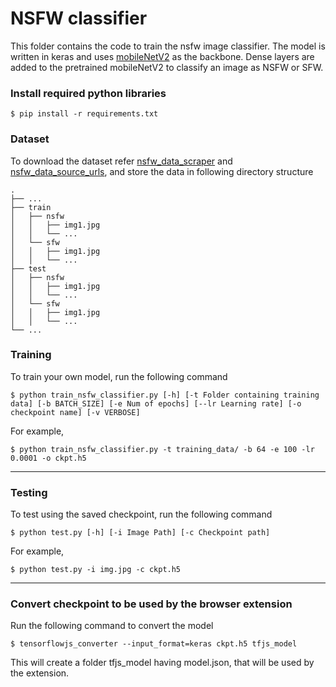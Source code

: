 # NSFW classifier

This folder contains the code to train the nsfw image classifier. The model is written in keras and uses [mobileNetV2](https://ai.googleblog.com/2018/04/mobilenetv2-next-generation-of-on.html) as the backbone. Dense layers are added to the pretrained mobileNetV2 to classify an image as NSFW or SFW.

### Install required python libraries
```
$ pip install -r requirements.txt
```

### Dataset

To download the dataset refer [nsfw_data_scraper](https://github.com/alex000kim/nsfw_data_scraper) and [nsfw_data_source_urls](https://github.com/EBazarov/nsfw_data_source_urls), and store the data in following directory structure

    .
    ├── ...
    ├── train
    │   ├── nsfw
    │   │   ├── img1.jpg
    │   │   └── ...
    │   └── sfw
    │   │   ├── img1.jpg
    │   │   └── ...
    ├── test
    │   ├── nsfw
    │   │   ├── img1.jpg
    │   │   └── ...
    │   └── sfw
    │   │   ├── img1.jpg
    │   │   └── ... 
    └── ...

### Training

To train your own model, run the following command
```
$ python train_nsfw_classifier.py [-h] [-t Folder containing training data] [-b BATCH_SIZE] [-e Num of epochs] [--lr Learning rate] [-o checkpoint name] [-v VERBOSE]
```
For example,
```
$ python train_nsfw_classifier.py -t training_data/ -b 64 -e 100 -lr 0.0001 -o ckpt.h5
```
<hr/>

### Testing

To test using the saved checkpoint, run the following command
```
$ python test.py [-h] [-i Image Path] [-c Checkpoint path]
```
For example,
```
$ python test.py -i img.jpg -c ckpt.h5
```

<hr/>

### Convert checkpoint to be used by the browser extension

Run the following command to convert the model
```
$ tensorflowjs_converter --input_format=keras ckpt.h5 tfjs_model
```

This will create a folder tfjs_model having model.json, that will be used by the extension.
